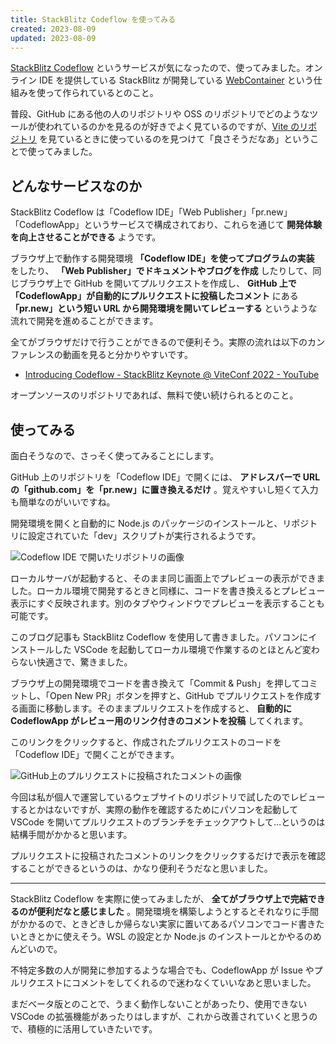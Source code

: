 ```yaml
---
title: StackBlitz Codeflow を使ってみる
created: 2023-08-09
updated: 2023-08-09
---
```


[StackBlitz Codeflow](https://stackblitz.com/codeflow) というサービスが気になったので、使ってみました。オンライン IDE を提供している StackBlitz が開発している [WebContainer](https://webcontainers.io/) という仕組みを使って作られているとのこと。

普段、GitHub にある他の人のリポジトリや OSS のリポジトリでどのようなツールが使われているのかを見るのが好きでよく見ているのですが、[Vite のリポジトリ](https://github.com/vitejs/vite) を見ているときに使っているのを見つけて「良さそうだなあ」ということで使ってみました。

## どんなサービスなのか

StackBlitz Codeflow は「Codeflow IDE」「Web Publisher」「pr.new」「CodeflowApp」というサービスで構成されており、これらを通じて **開発体験を向上させることができる** ようです。

ブラウザ上で動作する開発環境 **「Codeflow IDE」を使ってプログラムの実装** をしたり、 **「Web Publisher」でドキュメントやブログを作成** したりして、同じブラウザ上で GitHub を開いてプルリクエストを作成し、 **GitHub 上で「CodeflowApp」が自動的にプルリクエストに投稿したコメント** にある **「pr.new」という短い URL から開発環境を開いてレビューする** というような流れで開発を進めることができます。

全てがブラウザだけで行うことができるので便利そう。実際の流れは以下のカンファレンスの動画を見ると分かりやすいです。

- [Introducing Codeflow - StackBlitz Keynote @ ViteConf 2022 - YouTube](https://www.youtube.com/watch?v=Ea1zJD5uQRg)

オープンソースのリポジトリであれば、無料で使い続けられるとのこと。

## 使ってみる

面白そうなので、さっそく使ってみることにします。

GitHub 上のリポジトリを「Codeflow IDE」で開くには、 **アドレスバーで URL の「github.com」を「pr.new」に置き換えるだけ** 。覚えやすいし短くて入力も簡単なのがいいですね。

開発環境を開くと自動的に Node.js のパッケージのインストールと、リポジトリに設定されていた「dev」スクリプトが実行されるようです。

![Codeflow IDE で開いたリポジトリの画像](f8a069f1-8ed6-4d1b-75b7-9dfef3a07200)

ローカルサーバが起動すると、そのまま同じ画面上でプレビューの表示ができました。ローカル環境で開発するときと同様に、コードを書き換えるとプレビュー表示にすぐ反映されます。別のタブやウィンドウでプレビューを表示することも可能です。

このブログ記事も StackBlitz Codeflow を使用して書きました。パソコンにインストールした VSCode を起動してローカル環境で作業するのとほとんど変わらない快適さで、驚きました。

ブラウザ上の開発環境でコードを書き換えて「Commit & Push」を押してコミットし、「Open New PR」ボタンを押すと、GitHub でプルリクエストを作成する画面に移動します。そのままプルリクエストを作成すると、 **自動的に CodeflowApp がレビュー用のリンク付きのコメントを投稿** してくれます。

このリンクをクリックすると、作成されたプルリクエストのコードを「Codeflow IDE」で開くことができます。

![GitHub上のプルリクエストに投稿されたコメントの画像](5a625b02-c98b-4437-5428-b4189d2d4800)

今回は私が個人で運営しているウェブサイトのリポジトリで試したのでレビューするとかはないですが、実際の動作を確認するためにパソコンを起動して VSCode を開いてプルリクエストのブランチをチェックアウトして…というのは結構手間がかかると思います。

プルリクエストに投稿されたコメントのリンクをクリックするだけで表示を確認することができるというのは、かなり便利そうだなと思いました。

---

StackBlitz Codeflow を実際に使ってみましたが、 **全てがブラウザ上で完結できるのが便利だなと感じました** 。開発環境を構築しようとするとそれなりに手間がかかるので、ときどきしか帰らない実家に置いてあるパソコンでコード書きたいときとかに使えそう。WSL の設定とか Node.js のインストールとかやるのめんどいので。

不特定多数の人が開発に参加するような場合でも、CodeflowApp が Issue やプルリクエストにコメントをしてくれるので迷わなくていいなあと思いました。

まだベータ版とのことで、うまく動作しないことがあったり、使用できない VSCode の拡張機能があったりはしますが、これから改善されていくと思うので、積極的に活用していきたいです。
